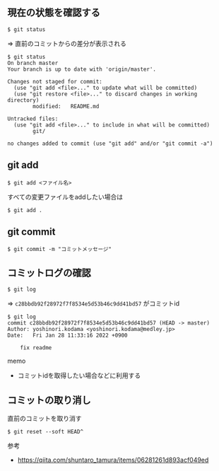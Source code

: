 ## 現在の状態を確認する
```
$ git status
```
=> 直前のコミットからの差分が表示される
```
$ git status
On branch master
Your branch is up to date with 'origin/master'.

Changes not staged for commit:
  (use "git add <file>..." to update what will be committed)
  (use "git restore <file>..." to discard changes in working directory)
        modified:   README.md

Untracked files:
  (use "git add <file>..." to include in what will be committed)
        git/

no changes added to commit (use "git add" and/or "git commit -a")
```

## git add
```
$ git add <ファイル名>
```
すべての変更ファイルをaddしたい場合は
```
$ git add .
```

## git commit
```
$ git commit -m "コミットメッセージ"
```

## コミットログの確認
```
$ git log
```
=> `c28bbdb92f28972f7f8534e5d53b46c9dd41bd57` がコミットid
```
$ git log
commit c28bbdb92f28972f7f8534e5d53b46c9dd41bd57 (HEAD -> master)
Author: yoshinori.kodama <yoshinori.kodama@medley.jp>
Date:   Fri Jan 28 11:33:16 2022 +0900

    fix readme
```
memo
- コミットidを取得したい場合などに利用する

## コミットの取り消し
直前のコミットを取り消す
```
$ git reset --soft HEAD^
```
参考
- https://qiita.com/shuntaro_tamura/items/06281261d893acf049ed
